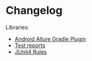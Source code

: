 # Changelog

Libraries:

- [Android Allure Gradle Plugin](changelog-android-allure)
- [Test reports](changelog-reports)
- [JUnit4 Rules](changelog-junit4-rules)
